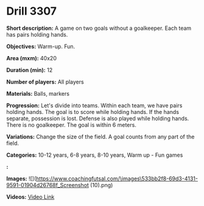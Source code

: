 # Drill 3307

**Short description:**
A game on two goals without a goalkeeper. Each team has pairs holding hands.

**Objectives:**
Warm-up. Fun.

**Area (mxm):**
40x20

**Duration (min):**
12

**Number of players:**
All players

**Materials:**
Balls, markers

**Progression:**
Let's divide into teams. Within each team, we have pairs holding hands. The goal is to score while holding hands. If the hands separate, possession is lost. Defense is also played while holding hands. There is no goalkeeper. The goal is within 6 meters.

**Variations:**
Change the size of the field. A goal counts from any part of the field.

**Categories:**
10-12 years, 6-8 years, 8-10 years, Warm up - Fun games

**:**


**Images:**
![](https://www.coachingfutsal.com/\images\533bb2f8-69d3-4131-9591-01904d26768f_Screenshot (10).png)

**Videos:**
[Video Link](https://www.youtube.com/embed/4MfFocNAidQ)

